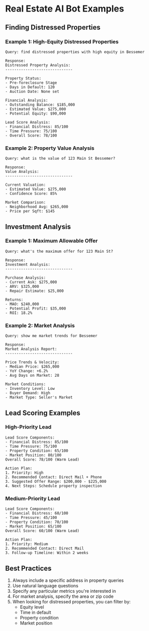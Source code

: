 # Real Estate AI Bot Examples

## Finding Distressed Properties

### Example 1: High-Equity Distressed Properties
```
Query: find distressed properties with high equity in Bessemer

Response:
Distressed Property Analysis:
------------------------------

Property Status:
- Pre-foreclosure Stage
- Days in Default: 120
- Auction Date: None set

Financial Analysis:
- Outstanding Balance: $185,000
- Estimated Value: $275,000
- Potential Equity: $90,000

Lead Score Analysis:
- Financial Distress: 85/100
- Time Pressure: 75/100
- Overall Score: 78/100
```

### Example 2: Property Value Analysis
```
Query: what is the value of 123 Main St Bessemer?

Response:
Value Analysis:
------------------------------

Current Valuation:
- Estimated Value: $275,000
- Confidence Score: 85%

Market Comparison:
- Neighborhood Avg: $265,000
- Price per Sqft: $145
```

## Investment Analysis

### Example 1: Maximum Allowable Offer
```
Query: what's the maximum offer for 123 Main St?

Response:
Investment Analysis:
------------------------------

Purchase Analysis:
- Current Ask: $275,000
- ARV: $325,000
- Repair Estimate: $25,000

Returns:
- MAO: $240,000
- Potential Profit: $35,000
- ROI: 18.2%
```

### Example 2: Market Analysis
```
Query: show me market trends for Bessemer

Response:
Market Analysis Report:
------------------------------

Price Trends & Velocity:
- Median Price: $265,000
- YoY Change: +6.2%
- Avg Days on Market: 28

Market Conditions:
- Inventory Level: Low
- Buyer Demand: High
- Market Type: Seller's Market
```

## Lead Scoring Examples

### High-Priority Lead
```
Lead Score Components:
- Financial Distress: 85/100
- Time Pressure: 75/100
- Property Condition: 65/100
- Market Position: 80/100
Overall Score: 78/100 (Warm Lead)

Action Plan:
1. Priority: High
2. Recommended Contact: Direct Mail + Phone
3. Suggested Offer Range: $200,000 - $225,000
4. Next Steps: Schedule property inspection
```

### Medium-Priority Lead
```
Lead Score Components:
- Financial Distress: 60/100
- Time Pressure: 45/100
- Property Condition: 70/100
- Market Position: 65/100
Overall Score: 60/100 (Warm Lead)

Action Plan:
1. Priority: Medium
2. Recommended Contact: Direct Mail
3. Follow-up Timeline: Within 2 weeks
```

## Best Practices

1. Always include a specific address in property queries
2. Use natural language questions
3. Specify any particular metrics you're interested in
4. For market analysis, specify the area or zip code
5. When looking for distressed properties, you can filter by:
   - Equity level
   - Time in default
   - Property condition
   - Market position
